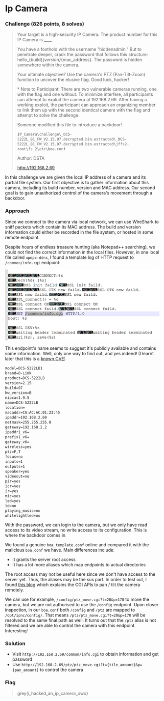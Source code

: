 <h1> Ip Camera </h1>

### Challenge (826 points, 8 solves)

> Your target is a high-security IP Camera. The product number for this IP Camera is ____.
>
> You have a foothold with the username "hiddenadmin." But to penetrate deeper, crack the password that follows this structure: hello_{build}_{version}_{mac_address}. The password is hidden somewhere within the camera.
>
> Your ultimate objective? Use the camera's PTZ (Pan-Tilt-Zoom) function to uncover the elusive flag. Good luck, hacker!
>
> \* Note to Participant: There are two vulnerable cameras running, one with the flag and one without. To minimize interfere, all participants can attempt to exploit the camera at 192.168.2.69. After having a working exploit, the participant can approach an organizing member to link them up with the second identical camera with the flag and attempt to solve the challenge.
>
> Someone modified this file to introduce a backdoor!
>
> ```
> IP_Camera\challenge\_DCS-5222L_B1_FW_V2.15.07.decrypted.bin.extracted\_DCS-5222L_B1_FW_V2.15.07.decrypted.bin.extracted\jffs2-root\fs_2\etc\boa.conf
> ```
>
> Author: DSTA
> 
> http://192.168.2.69

In this challenge we are given the local IP address of a camera and its partial file system. Our first objective is to gather information about this camera, including its build number, version and MAC address. Our second goal is to gain unauthorized control of the camera's movement through a backdoor.

<h3>Approach</h3>

Since we connect to the camera via local network, we can use WireShark to sniff packets which contain its MAC address. The build and version information could either be recorded in the file system, or hosted in some remote endpoint.

Despite hours of endless treasure hunting (aka Notepad++ searching), we could not find the correct information in the local files. However, in one local file called `upnpc-ddns`, I found a template log of HTTP request to `/common/info.cgi` endpoint:

![template_http_log](template_http_log.png)

This endpoint's name seems to suggest it's publicly available and contains some information. Well, only one way to find out, and yes indeed! (I learnt later that this is a [known CVE](https://nvd.nist.gov/vuln/detail/CVE-2018-18441))

```
model=DCS-5222LB1
brand=D-Link
product=DCS-5222LB
version=2.15
build=07
hw_version=B
nipca=1.9.5
name=DCS-5222LB
location=
macaddr=CA:AC:AC:01:23:45
ipaddr=192.168.2.69
netmask=255.255.255.0
gateway=192.168.2.2
ipaddr1_v6=
prefix1_v6=
gateway_v6=
wireless=yes
ptz=P,T
focus=no
inputs=1
outputs=1
speaker=yes
videoout=no
pir=yes
icr=yes
ir=yes
mic=yes
led=yes
td=no
playing_music=no
whitelightled=no
```

With the password, we can login to the camera, but we only have read access to its video stream, no write access to its configuration. This is where the backdoor comes in.

We found a genuine `boa_template.conf` online and compared it with the malicious `boa.conf` we have. Main differences include:

* It grants the server root access
* It has a lot more aliases which map endpoints to actual directories

The root access may not be useful here since we don't have access to the server yet. Thus, the aliases may be the sus part. In order to test out, I found [this blog](https://lucidar.me/en/ip-camera/dlink-dcs-5222l/#pan-tilt) which explains the CGI APIs to pan / tilt the camera remotely.

We can use for example, `/config/ptz_move.cgi?t=20&p=170` to move the camera, but we are not authorised to use the `/config` endpoint. Upon closer inspection, in our `boa.conf` both `/config` and `/ptz` are mapped to `/opt/ipnc/config/`. That means `/ptz/ptz_move.cgi?t=20&p=170` will be resolved to the same final path as well. It turns out that the `/ptz` alias is not filtered and we are able to control the camera with this endpoint. Interesting!


<h3>Solution</h3>

* Visit `http://192.168.2.69/common/info.cgi` to obtain information and get password
* Use `http://192.168.2.69/ptz/ptz_move.cgi?t={tile_amount}&p={pan_amount}` to control the camera

<h3>Flag</h3>

> grey{i_hacked_an_ip_camera_owo}
